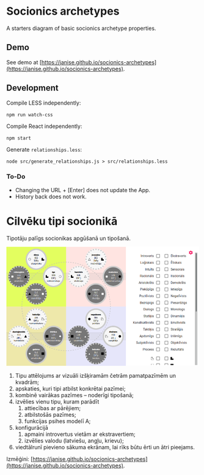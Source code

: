 # Socionics archetypes

A starters diagram of basic socionics archetype properties.

## Demo

See demo at [https://janise.github.io/socionics-archetypes](https://janise.github.io/socionics-archetypes).

## Development

Compile LESS independently:

```
npm run watch-css
```

Compile React independently:

```
npm start
```

Generate `relationships.less`:
```
node src/generate_relationships.js > src/relationships.less
```

### To-Do

* Changing the URL + [Enter] does not update the App.
* History back does not work.

# Cilvēku tipi socionikā

Tipotāju palīgs socionikas apgūšanā un tipošanā.

![Sociotipu diagramma](/doc/lv-horiz.png)

1. Tipu attēlojums ar vizuāli izšķiramām četrām pamatpazīmēm un kvadrām;
2. apskaties, kuri tipi atbilst konkrētai pazīmei;
3. kombinē vairākas pazīmes – noderīgi tipošanā;
4. izvēlies vienu tipu, kuram parādīt
   1. attiecības ar pārējiem;
   2. atbilstošās pazīmes;
   3. funkcijas psihes modelī A;
5. konfigurācijā
   1. apmaini introvertus vietām ar ekstravertiem;
   2. izvēlies valodu (latviešu, angļu, krievu);
6. viedtālrunī pievieno sākuma ekrānam, lai rīks būtu ērti un ātri pieejams.

Izmēģini: [https://janise.github.io/socionics-archetypes](https://janise.github.io/socionics-archetypes).

